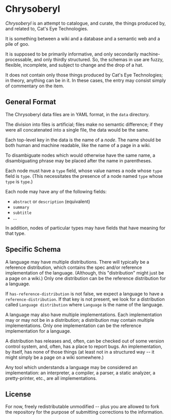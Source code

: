 Chrysoberyl
===========

*Chrysoberyl* is an attempt to catalogue, and curate, the things produced
by, and related to, Cat's Eye Technologies.

It is something between a wiki and a database and a semantic web and a
pile of goo.

It is supposed to be primarily informative, and only secondarily machine-
processable, and only thirdly structured.  So, the schemas in use are
fuzzy, flexible, incomplete, and subject to change and the drop of a hat.

It does not contain only those things produced by Cat's Eye Technologies;
in theory, anything can be in it.  In these cases, the entry may consist
simply of commentary on the item.

General Format
--------------

The Chrysoberyl data files are in YAML format, in the `data` directory.

The division into files is artificial; files make no semantic difference;
if they were all concatenated into a single file, the data would be the
same.

Each top-level key in the data is the name of a *node*.  The name should
be both human and machine readable, like the name of a page in a wiki.

To disambiguate nodes which would otherwise have the same name, a
disambiguating phrase may be placed after the name in parentheses.

Each node must have a `type` field, whose value names a node whose `type`
field is `type`.  (This necessitates the presence of a node named `type`
whose `type` is `type`.)

Each node may have any of the following fields:

*   `abstract` or `description` (equivalent)
*   `summary`
*   `subtitle`
*   ...

In addition, nodes of particular types may have fields that have meaning
for that type.

Specific Schema
---------------

A language may have multiple distributions.  There will typically be
a reference distribution, which contains the spec and/or reference
implementation of the language.  (Although, this "distribution" might
just be a page on a wiki.)  Only one distribution can be the reference
distribution for a language.

If `has-reference-distribution` is not false, we expect a language to
have a `reference-distribution`.  If that key is not present, we look
for a distribution called `Language distribution` where `Language`
is the name of the language.

A language may also have multiple implementations.  Each implementation
may or may not be in a distribution; a distribution may contain
multiple implementations.  Only one implementation can be the reference
implementation for a language.

A distribution has releases and, often, can be checked out of some version
control system, and, often, has a place to report bugs.  An implementation,
by itself, has none of those things (at least not in a structured way -- it
might simply be a page on a wiki somewhere.)

Any tool which understands a language may be considered an implementation:
an interpreter, a compiler, a parser, a static analyzer, a pretty-printer,
etc., are all implementations.

License
-------

For now, freely redistributable unmodified -- plus you are allowed
to fork the repository for the purpose of submitting corrections to the
information.
